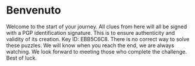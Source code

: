 # Benvenuto
Welcome to the start of your journey. All clues from here will all be signed with a PGP identification signature. 
This is to ensure authenticity and validity of its creation. Key ID: EBB5C6C8.
There is no correct way to solve these puzzles. 
We will know when you reach the end, we are always watching. 
We look forward to meeting those who complete the challenge. 
Best of luck.
